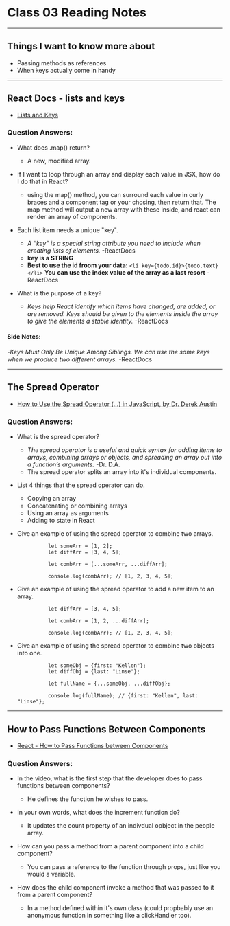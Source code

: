 # Class 03 Reading Notes

---

## Things I want to know more about

- Passing methods as references 
- When keys actually come in handy

--- 

## React Docs - lists and keys

- [Lists and Keys](https://reactjs.org/docs/lists-and-keys.html)

### Question Answers: 

- What does .map() return?
    - A new, modified array.

- If I want to loop through an array and display each value in JSX, how do I do that in React?
    - using the map() method, you can surround each value in curly braces and a component tag or your chosing, then return that. The map method will output a new array with these inside, and react can render an array of components. 

- Each list item needs a unique "key".
    - *A “key” is a special string attribute you need to include when creating lists of elements.* -ReactDocs
    - **key is a STRING**
    - **Best to use the id froom your data:** `<li key={todo.id}>{todo.text}</li>` **You can use the index value of the array as a last resort**  -ReactDocs

- What is the purpose of a key?
    - *Keys help React identify which items have changed, are added, or are removed. Keys should be given to the elements inside the array to give the elements a stable identity.* -ReactDocs


#### Side Notes:

-*Keys Must Only Be Unique Among Siblings. We can use the same keys when we produce two different arrays.* -ReactDocs

---

## The Spread Operator

- [How to Use the Spread Operator \(…) in JavaScript, by Dr. Derek Austin](https://medium.com/coding-at-dawn/how-to-use-the-spread-operator-in-javascript-b9e4a8b06fab)

### Question Answers: 

- What is the spread operator?
    - *The spread operator is a useful and quick syntax for adding items to arrays, combining arrays or objects, and spreading an array out into a function’s arguments.* -Dr. D.A.
    - The spread operator splits an array into it's individual components.

- List 4 things that the spread operator can do.
    - Copying an array
    - Concatenating or combining arrays
    - Using an array as arguments
    - Adding to state in React

- Give an example of using the spread operator to combine two arrays.

                let someArr = [1, 2];
                let diffArr = [3, 4, 5];

                let combArr = [...someArr, ...diffArr];

                console.log(combArr); // [1, 2, 3, 4, 5];

- Give an example of using the spread operator to add a new item to an array.


                let diffArr = [3, 4, 5];

                let combArr = [1, 2, ...diffArr];

                console.log(combArr); // [1, 2, 3, 4, 5];

- Give an example of using the spread operator to combine two objects into one.

                let someObj = {first: "Kellen"};
                let diffObj = {last: "Linse"};

                let fullName = {...someObj, ...diffObj};

                console.log(fullName); // {first: "Kellen", last: "Linse"};

---

## How to Pass Functions Between Components

- [React - How to Pass Functions between Components](https://www.youtube.com/watch?v=c05OL7XbwXU)

### Question Answers: 

- In the video, what is the first step that the developer does to pass functions between components?

    - He defines the function he wishes to pass.

- In your own words, what does the increment function do?

    - It updates the count property of an indivdual opbject in the people array.

- How can you pass a method from a parent component into a child component?

    - You can pass a reference to the function through props, just like you would a variable. 

- How does the child component invoke a method that was passed to it from a parent component?

    - In a method defined within it's own class (could propbably use an anonymous function in something like a clickHandler too).
